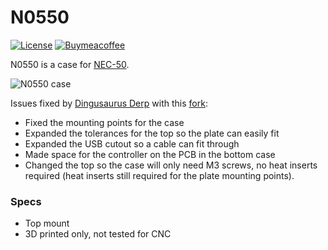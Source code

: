 # N0550

[![License](https://badgen.net/badge/license/CERN-OHL-S-2.0/red)](LICENSE)
[![Buymeacoffee](https://badgen.net/badge/icon/buymeacoffee?icon=buymeacoffee&label)](https://www.buymeacoffee.com/coffeeforba)

N0550 is a case for [NEC-50](https://github.com/calvin-mcd/NEC-50).

![N0550 case](images/Case%20-%20n0550%20-%201.png)

Issues fixed by [Dingusaurus Derp](https://github.com/DingusaurusDerp) with this [fork](https://github.com/DingusaurusDerp/N0550):

- Fixed the mounting points for the case
- Expanded the tolerances for the top so the plate can easily fit
- Expanded the USB cutout so a cable can fit through
- Made space for the controller on the PCB in the bottom case
- Changed the top so the case will only need M3 screws, no heat inserts required (heat inserts still required for the plate mounting points).

### Specs

* Top mount
* 3D printed only, not tested for CNC
